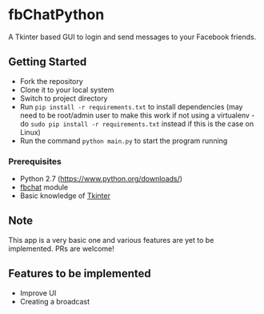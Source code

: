 # fbChatPython
A Tkinter based GUI to login and send messages to your Facebook friends.

## Getting Started
* Fork the repository
* Clone it to your local system
* Switch to project directory
* Run `pip install -r requirements.txt` to install dependencies (may need to be root/admin user to make this work if not
  using a virtualenv - do `sudo pip install -r requirements.txt` instead if this is the case on Linux)
* Run the command `python main.py` to start the program running

### Prerequisites
* Python 2.7 (<https://www.python.org/downloads/>)
* [fbchat](https://fbchat.readthedocs.io/en/master/) module
* Basic knowledge of [Tkinter](http://effbot.org/tkinterbook/tkinter-index.htm)

## Note
This app is a very basic one and various features are yet to be implemented.
PRs are welcome!

## Features to be implemented
* Improve UI
* Creating a broadcast
